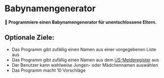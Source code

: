 # Babynamengenerator

**🎯 Programmiere einen Babynamengenerator für unentschlossene Eltern.**

## Optionale Ziele:

* Das Programm gibt zufällig einen Namen aus einer vorgegebenen Liste aus
* Das Programm gibt zufällig einen Namen aus dem [US-Melderegister](http://www.ssa.gov/oact/babynames/limits.html) aus
* Der Benutzer kann wahlweise Jungen- oder Mädchennamen auswählen
* Das Programm macht 10 Vorschläge
